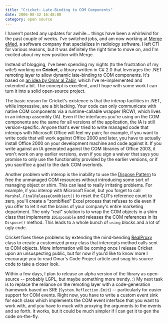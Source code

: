 ```yaml
---
title: "Cricket: Late-Binding to COM Components"
date: 2006-08-32 16:48:00
category: open source
---
```


<span class='drop-cap'>I haven't posted</span> any updates for awhile... things have been a whirlwind for the past couple of weeks. I've switched jobs, and am now working at [Merge eMed](http://www.merge-emed.com/), a software company that specializes in radiology software. I left CTI for various reasons, but it was definitely the right time to move on, and I'm excited about my new position with Merge.

Instead of blogging, I've been spending my nights (to the frustration of my wife!) working on **Cricket**, a library written in C# 2.0 that leverages the .NET remoting layer to allow dynamic late-binding to COM components. It's based on [an idea by Omar al Zabir](http://www.codeproject.com/csharp/safecomwrapper.asp), which I've re-implemented and extended a bit. The concept is excellent, and I hope with some work I can turn it into a solid open-source project.

The basic reason for Cricket's existence is that the interop facilities in .NET, while impressive, are a bit lacking. Your code can only communicate with native COM components via a runtime-callable wrapper (RCW), which lives in an interop assembly (IA). Even if the interfaces you're using on the COM components are the same for all versions of the application, the IA is still version-specific. Anyone that's ever tried to write managed code that interops with Microsoft Office will feel my pain; for example, if you want to write code that will work against Office 2000 and later, you have to actually install Office 2000 on your development machine and code against it. If you write against an IA generated against the COM libraries of Office 2003, it won't work on any earlier versions, even if you sign a waiver that says you promise to only use the functionality provided by the earlier versions, or if you sacrifice a goat to the dark COM overlords.

Another problem with interop is the inability to use the [Dispose Pattern](http://thecoadletter.com/article/0,1410,29365,00.html) to free the unmanaged COM resources without introducing some sort of managing object or shim. This can lead to really irritating problems. For example, if you interop with Microsoft Excel, but you forget to call `Marshal.FinalReleaseComObject()` to reset the CLR's reference count to zero, you'll create a "zombified" Excel process that refuses to die even if you offer to let it eat the brains of your company's entire marketing department. The only "real" solution is to wrap the COM objects in a shim class that implements `IDisposable` and releases the COM references in its `Dispose()` method. This leads to a whole bunch of `using` blocks and a lot of ugly code.

Cricket fixes these problems by extending the mind-bending [RealProxy](http://msdn2.microsoft.com/en-us/library/system.runtime.remoting.proxies.realproxy.aspx) class to create a customized proxy class that intercepts method calls sent to COM objects. More information will be coming once I release Cricket upon an unsuspecting public, but for now if you'd like to know more I encourage you to read Omar's Code Project article and snag his source code to take a closer look.

Within a few days, I plan to release an alpha version of the library as open-source -- probably LGPL, but maybe something more trendy. :) My next task is to replace the reliance on the remoting layer with a code-generation framework based on SRE (`System.Reflection.Emit`) -- particularly for easier support for COM events. Right now, you have to write a custom event sink for each class which implements the COM event interface that you want to work with, and you have to muck with proxying the arguments to the events and so forth. It works, but it could be much simpler if I can get it to gen the code on-the-fly.